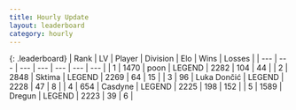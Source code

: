 ```yaml
---
title: Hourly Update
layout: leaderboard
category: hourly
---
```


{: .leaderboard}
| Rank | LV | Player | Division | Elo | Wins | Losses |
| --- | --- | --- | --- | --- | --- | --- |
| <span data-change="0">1</span> | 1470 | <span title="ID: 540690">poon</span> | LEGEND | <span data-change="0">2282</span> | <span data-change="0">104</span> | <span data-change="0">44</span> |
| <span data-change="0">2</span> | 2848 | <span title="ID: 353063">Sktima</span> | LEGEND | <span data-change="0">2269</span> | <span data-change="0">64</span> | <span data-change="0">15</span> |
| <span data-change="0">3</span> | 96 | <span title="ID: 632030">Luka Dončić</span> | LEGEND | <span data-change="0">2228</span> | <span data-change="0">47</span> | <span data-change="0">8</span> |
| <span data-change="0">4</span> | 654 | <span title="ID: 428886">Casdyne</span> | LEGEND | <span data-change="0">2225</span> | <span data-change="0">198</span> | <span data-change="0">152</span> |
| <span data-change="1">5</span> | 1589 | <span title="ID: 337810">Dregun</span> | LEGEND | <span data-change="0">2223</span> | <span data-change="0">39</span> | <span data-change="0">6</span> |